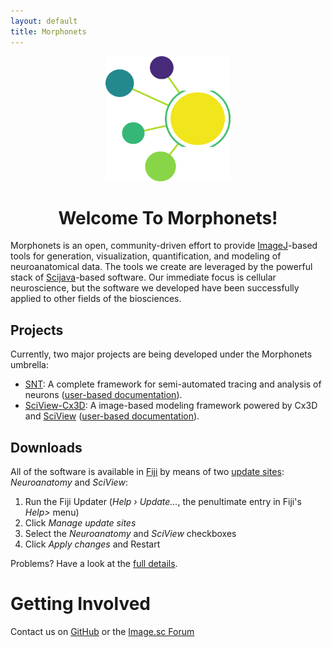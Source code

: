 ```yaml
---
layout: default
title: Morphonets
---
```

<p align="center"><img src="static/MorphonetsLogo.png" alt="Morphonets" width="200" height="200"></p>
<h1 align="center">Welcome To Morphonets!</h1>


Morphonets is an open, community-driven effort to provide [ImageJ](https://imagej.net)-based tools for generation, visualization, quantification, and modeling of neuroanatomical data. The tools we create are leveraged by the powerful stack of [Scijava](https://scijava.org)-based software.
Our immediate focus is cellular neuroscience, but the software we developed have been successfully applied to other fields of the biosciences. 



## Projects
Currently, two major projects are being developed under the Morphonets umbrella:

- [SNT](https://github.com/morphonets/SNT): A complete framework for semi-automated tracing and analysis of neurons ([user-based documentation](https://imagej.net/SNT)).
- [SciView-Cx3D](https://github.com/morphonets/cx3d): A image-based modeling framework powered by Cx3D and [SciView](https://github.com/scenerygraphics/sciview)  ([user-based documentation](https://imagej.net/SNT:_Modeling)).



## Downloads
All of the software is available in [Fiji](https://imagej.net/Fiji) by means of two [update sites](https://imagej.net/Update_Sites): *Neuroanatomy* and *SciView*:

1.  Run the Fiji Updater (*Help › Update...*, the penultimate entry in Fiji's *Help>* menu)
2.  Click *Manage update sites*
3.  Select the *Neuroanatomy* and *SciView* checkboxes
4.  Click *Apply changes* and Restart

Problems? Have a look at the [full details](https://github.com/morphonets/SNT#installation).



# Getting Involved
Contact us on [GitHub](https://github.com/morphonets) or the [Image.sc Forum](https://forum.image.sc/)
